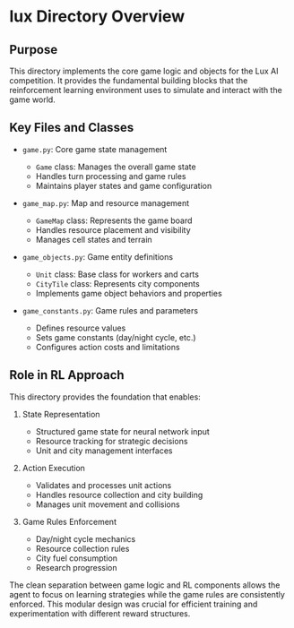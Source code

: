 # lux Directory Overview

## Purpose
This directory implements the core game logic and objects for the Lux AI competition. It provides the fundamental building blocks that the reinforcement learning environment uses to simulate and interact with the game world.

## Key Files and Classes
- `game.py`: Core game state management
  - `Game` class: Manages the overall game state
  - Handles turn processing and game rules
  - Maintains player states and game configuration

- `game_map.py`: Map and resource management
  - `GameMap` class: Represents the game board
  - Handles resource placement and visibility
  - Manages cell states and terrain

- `game_objects.py`: Game entity definitions
  - `Unit` class: Base class for workers and carts
  - `CityTile` class: Represents city components
  - Implements game object behaviors and properties

- `game_constants.py`: Game rules and parameters
  - Defines resource values
  - Sets game constants (day/night cycle, etc.)
  - Configures action costs and limitations

## Role in RL Approach
This directory provides the foundation that enables:

1. State Representation
   - Structured game state for neural network input
   - Resource tracking for strategic decisions
   - Unit and city management interfaces

2. Action Execution
   - Validates and processes unit actions
   - Handles resource collection and city building
   - Manages unit movement and collisions

3. Game Rules Enforcement
   - Day/night cycle mechanics
   - Resource collection rules
   - City fuel consumption
   - Research progression

The clean separation between game logic and RL components allows the agent to focus on learning strategies while the game rules are consistently enforced. This modular design was crucial for efficient training and experimentation with different reward structures.
